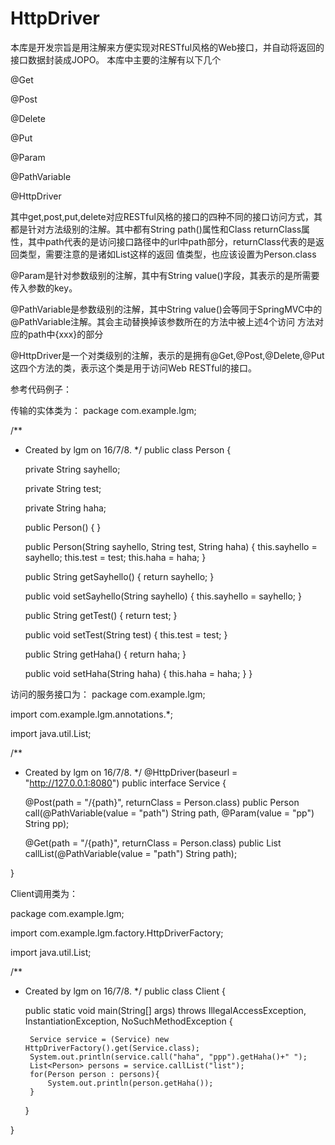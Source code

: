 # HttpDriver

本库是开发宗旨是用注解来方便实现对RESTful风格的Web接口，并自动将返回的接口数据封装成JOPO。
本库中主要的注解有以下几个

@Get

@Post

@Delete

@Put

@Param

@PathVariable

@HttpDriver

其中get,post,put,delete对应RESTful风格的接口的四种不同的接口访问方式，其都是针对方法级别的注解。其中都有String path()属性和Class returnClass属性，其中path代表的是访问接口路径中的url中path部分，returnClass代表的是返回类型，需要注意的是诸如List<Person>这样的返回
值类型，也应该设置为Person.class

@Param是针对参数级别的注解，其中有String value()字段，其表示的是所需要传入参数的key。

@PathVariable是参数级别的注解，其中String value()会等同于SpringMVC中的@PathVariable注解。其会主动替换掉该参数所在的方法中被上述4个访问
方法对应的path中{xxx}的部分

@HttpDriver是一个对类级别的注解，表示的是拥有@Get,@Post,@Delete,@Put这四个方法的类，表示这个类是用于访问Web RESTful的接口。


参考代码例子：

传输的实体类为：
package com.example.lgm;

/**
 * Created by lgm on 16/7/8.
 */
public class Person {

    private String sayhello;

    private String test;

    private String haha;

    public Person() {
    }

    public Person(String sayhello, String test, String haha) {
        this.sayhello = sayhello;
        this.test = test;
        this.haha = haha;
    }

    public String getSayhello() {
        return sayhello;
    }

    public void setSayhello(String sayhello) {
        this.sayhello = sayhello;
    }

    public String getTest() {
        return test;
    }

    public void setTest(String test) {
        this.test = test;
    }

    public String getHaha() {
        return haha;
    }

    public void setHaha(String haha) {
        this.haha = haha;
    }
}

访问的服务接口为：
package com.example.lgm;

import com.example.lgm.annotations.*;

import java.util.List;

/**
 * Created by lgm on 16/7/8.
 */
@HttpDriver(baseurl = "http://127.0.0.1:8080")
public interface Service {

    @Post(path = "/{path}", returnClass = Person.class)
    public Person call(@PathVariable(value = "path") String path, @Param(value = "pp") String pp);

    @Get(path = "/{path}", returnClass = Person.class)
    public List<Person> callList(@PathVariable(value = "path") String path);

}


Client调用类为：

package com.example.lgm;

import com.example.lgm.factory.HttpDriverFactory;

import java.util.List;

/**
 * Created by lgm on 16/7/8.
 */
public class Client {

    public static void main(String[] args) throws IllegalAccessException, InstantiationException, NoSuchMethodException {

        Service service = (Service) new HttpDriverFactory().get(Service.class);
        System.out.println(service.call("haha", "ppp").getHaha()+" ");
        List<Person> persons = service.callList("list");
        for(Person person : persons){
            System.out.println(person.getHaha());
        }


    }

}


